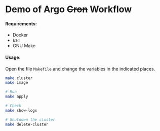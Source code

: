 Demo of Argo ~~Cron~~ Workflow
==============================

#### Requirements: 
- Docker
- `k3d`
- GNU Make


#### Usage:
Open the file `Makefile` and change the variables in the indicated places.


```bash
make cluster
make image

# Run 
make apply

# Check
make show-logs

# Shutdown the cluster
make delete-cluster
```